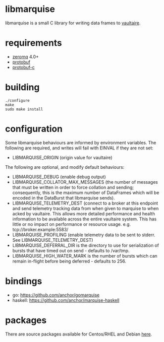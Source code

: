 libmarquise
===========

libmarquise is a small C library for writing data frames to
[vaultaire][0]. 

requirements
============

 - [zeromq][1] 4.0+
 - [protobuf][2]
 - [protobuf-c][3]

building
========

	./configure
	make
	sudo make install

configuration
=============

Some libmarquise behaviours are informed by environment variables. The
following are required, and writes will fail with EINVAL if they are not
set:

 - LIBMARQUISE_ORIGIN (origin value for vaultaire)

The following are optional, and modify default behaviours:

 - LIBMARQUISE_DEBUG (enable debug output)
 - LIBMARQUISE_COLLATOR_MAX_MESSAGES (the number of messages that must
   be written in order to force collation and sending; consequently,
   this is the maximum number of DataFrames which will be encoded in the
   DataBurst that libmarquise sends).
 - LIBMARQUISE_TELEMETRY_DEST (connect to a broker at this endpoint 
   and send telemetry tracking data from when given to marquise to when
   acked by vaultaire. This allows more detailed performance and health 
   information to be available across the entire vaultaire system.
   This has little or no impact on performance or resource usage.
   e.g. tcp://broker.example:5583/
 - LIBMARQUISE_PROFILING (enable telemetry data to be sent to stderr.
   See LIBMARQUISE_TELEMETRY_DEST)
 - LIBMARQUISE_DEFERRAL_DIR is the directory to use for serialization of
   bursts that have timed out on send - defaults to /var/tmp.
 - LIBMARQUISE_HIGH_WATER_MARK is the number of bursts which can remain
   in-flight before being deferred - defaults to 256.

bindings
========

 - go: https://github.com/anchor/gomarquise
 - haskell: https://github.com/anchor/marquise-haskell

packages
========

There are source packages available for Centos/RHEL and Debian
[here][4]. 

[0]: https://github.com/anchor/vaultaire
[1]: http://zeromq.org/
[2]: https://code.google.com/p/protobuf/
[3]: https://code.google.com/p/protobuf-c/
[4]: https://github.com/anchor/packages

